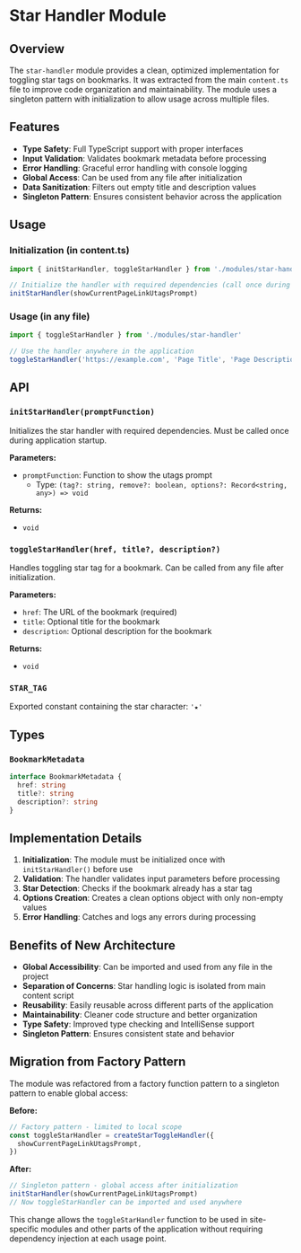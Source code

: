 # Star Handler Module

## Overview

The `star-handler` module provides a clean, optimized implementation for toggling star tags on bookmarks. It was extracted from the main `content.ts` file to improve code organization and maintainability. The module uses a singleton pattern with initialization to allow usage across multiple files.

## Features

- **Type Safety**: Full TypeScript support with proper interfaces
- **Input Validation**: Validates bookmark metadata before processing
- **Error Handling**: Graceful error handling with console logging
- **Global Access**: Can be used from any file after initialization
- **Data Sanitization**: Filters out empty title and description values
- **Singleton Pattern**: Ensures consistent behavior across the application

## Usage

### Initialization (in content.ts)

```typescript
import { initStarHandler, toggleStarHandler } from './modules/star-handler'

// Initialize the handler with required dependencies (call once during startup)
initStarHandler(showCurrentPageLinkUtagsPrompt)
```

### Usage (in any file)

```typescript
import { toggleStarHandler } from './modules/star-handler'

// Use the handler anywhere in the application
toggleStarHandler('https://example.com', 'Page Title', 'Page Description')
```

## API

### `initStarHandler(promptFunction)`

Initializes the star handler with required dependencies. Must be called once during application startup.

**Parameters:**

- `promptFunction`: Function to show the utags prompt
  - Type: `(tag?: string, remove?: boolean, options?: Record<string, any>) => void`

**Returns:**

- `void`

### `toggleStarHandler(href, title?, description?)`

Handles toggling star tag for a bookmark. Can be called from any file after initialization.

**Parameters:**

- `href`: The URL of the bookmark (required)
- `title`: Optional title for the bookmark
- `description`: Optional description for the bookmark

**Returns:**

- `void`

### `STAR_TAG`

Exported constant containing the star character: `'★'`

## Types

### `BookmarkMetadata`

```typescript
interface BookmarkMetadata {
  href: string
  title?: string
  description?: string
}
```

## Implementation Details

1. **Initialization**: The module must be initialized once with `initStarHandler()` before use
2. **Validation**: The handler validates input parameters before processing
3. **Star Detection**: Checks if the bookmark already has a star tag
4. **Options Creation**: Creates a clean options object with only non-empty values
5. **Error Handling**: Catches and logs any errors during processing

## Benefits of New Architecture

- **Global Accessibility**: Can be imported and used from any file in the project
- **Separation of Concerns**: Star handling logic is isolated from main content script
- **Reusability**: Easily reusable across different parts of the application
- **Maintainability**: Cleaner code structure and better organization
- **Type Safety**: Improved type checking and IntelliSense support
- **Singleton Pattern**: Ensures consistent state and behavior

## Migration from Factory Pattern

The module was refactored from a factory function pattern to a singleton pattern to enable global access:

**Before:**

```typescript
// Factory pattern - limited to local scope
const toggleStarHandler = createStarToggleHandler({
  showCurrentPageLinkUtagsPrompt,
})
```

**After:**

```typescript
// Singleton pattern - global access after initialization
initStarHandler(showCurrentPageLinkUtagsPrompt)
// Now toggleStarHandler can be imported and used anywhere
```

This change allows the `toggleStarHandler` function to be used in site-specific modules and other parts of the application without requiring dependency injection at each usage point.
